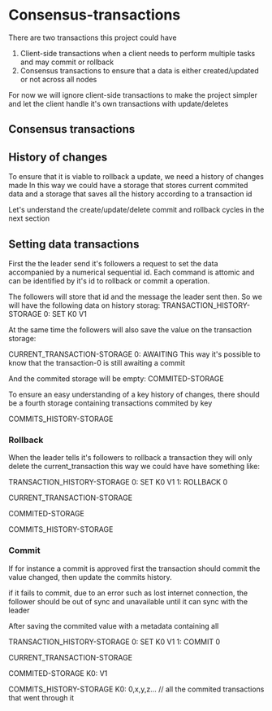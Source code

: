 # Consensus-transactions

There are two transactions this project could have

1. Client-side transactions when a client needs to perform multiple tasks and may commit or rollback
2. Consensus transactions to ensure that a data is either created/updated or not across all nodes

For now we will ignore client-side transactions to make the project simpler and let the client handle it's own transactions with update/deletes

## Consensus transactions
## History of changes

To ensure that it is viable to rollback a update, we need a history of changes made
In this way we could have a storage that stores current commited data
and a storage that saves all the history according to a transaction id

Let's understand the create/update/delete commit and rollback cycles in the next section

## Setting data transactions
First the the leader send it's followers a request to set the data
accompanied by a numerical sequential id.
Each command is attomic and can be identified by it's id to rollback or commit a operation.

The followers will store that id and the message the leader sent then. So we will have the following data on history storag:
TRANSACTION_HISTORY-STORAGE
0: SET K0 V1

At the same time the followers will also save the value on the transaction storage:

CURRENT_TRANSACTION-STORAGE
0: AWAITING
This way it's possible to know that the transaction-0 is still awaiting a commit

And the commited storage will be empty:
COMMITED-STORAGE

To ensure an easy understanding of a key history of changes, there should be a fourth storage containing transactions commited by key

COMMITS_HISTORY-STORAGE

### Rollback
When the leader tells it's followers to rollback a transaction they will only delete the current_transaction
this way we could have have something like:


TRANSACTION_HISTORY-STORAGE
0: SET K0 V1
1: ROLLBACK 0

CURRENT_TRANSACTION-STORAGE

COMMITED-STORAGE

COMMITS_HISTORY-STORAGE

### Commit
If for instance a commit is approved first the transaction should commit the value changed, then update the commits history.

if it fails to commit, due to an error such as lost internet connection, the follower should be out of sync and unavailable until it can sync with the leader

After saving the commited value with a metadata containing all 

TRANSACTION_HISTORY-STORAGE
0: SET K0 V1
1: COMMIT 0

CURRENT_TRANSACTION-STORAGE

COMMITED-STORAGE
K0: V1

COMMITS_HISTORY-STORAGE
K0: 0,x,y,z... // all the commited transactions that went through it
